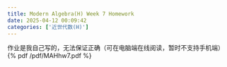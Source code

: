 ```yaml
---
title: Modern Algebra(H) Week 7 Homework
date: 2025-04-12 00:09:42
categories: ['近世代数(H)']
---
```

作业是我自己写的，无法保证正确（可在电脑端在线阅读，暂时不支持手机端）
{% pdf /pdf/MAHhw7.pdf %}